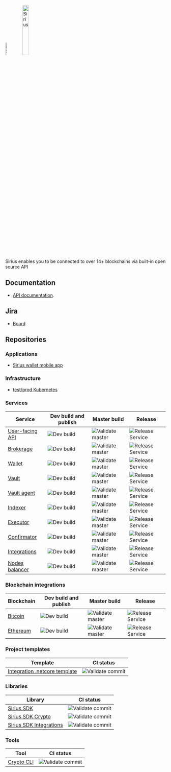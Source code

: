 <img src="https://swisschain.io/images/swisschain-logo.svg" alt="Sirius" width="10%"/>
<img src="https://swisschain.io/images/sirius.svg" alt="Sirius" width="20%"/>

Sirius enables you to be connected to over 14+ blockchains via built-in open source API

## Documentation

- [API documentation](https://swisschainsirius.docs.apiary.io/#/introduction).

## Jira

- [Board](https://swisschain.atlassian.net/jira/software/projects/SIR/boards/6)

## Repositories

### Applications

- [Sirius wallet mobile app](https://github.com/swisschain/SiriusWalletApp)

### Infrastructure

- [test/prod Kubernetes](https://github.com/swisschain/sirius-kubernetes)

### Services

| Service | Dev build and publish | Master build | Release |
| ------------- |-----|-----|-----|
| [User-facing API](https://github.com/swisschain/Sirius.Api) | ![Dev build](https://github.com/swisschain/Sirius.Api/workflows/CI%20dev%20build/badge.svg) | ![Validate master](https://github.com/swisschain/Sirius.Api/workflows/Validate%20master/badge.svg) | ![Release Service](https://github.com/swisschain/Sirius.Api/workflows/Release%20Service/badge.svg) |
| [Brokerage](https://github.com/swisschain/Sirius.Brokerage) | ![Dev build](https://github.com/swisschain/Sirius.Brokerage/workflows/CI%20dev%20build/badge.svg) | ![Validate master](https://github.com/swisschain/Sirius.Brokerage/workflows/Validate%20master/badge.svg) | ![Release Service](https://github.com/swisschain/Sirius.Brokerage/workflows/Release%20Service/badge.svg) |
| [Wallet](https://github.com/swisschain/Sirius.Wallet) | ![Dev build](https://github.com/swisschain/Sirius.Wallet/workflows/CI%20dev%20build/badge.svg) | ![Validate master](https://github.com/swisschain/Sirius.Wallet/workflows/Validate%20master/badge.svg) | ![Release Service](https://github.com/swisschain/Sirius.Wallet/workflows/Release%20Service/badge.svg) |
| [Vault](https://github.com/swisschain/Sirius.Vault) | ![Dev build](https://github.com/swisschain/Sirius.Vault/workflows/CI%20dev%20build/badge.svg) | ![Validate master](https://github.com/swisschain/Sirius.Vault/workflows/Validate%20master/badge.svg) | ![Release Service](https://github.com/swisschain/Sirius.Vault/workflows/Release%20Service/badge.svg) |
| [Vault agent](https://github.com/swisschain/Sirius.VaultAgent) | ![Dev build](https://github.com/swisschain/Sirius.VaultAgent/workflows/CI%20dev%20build/badge.svg) | ![Validate master](https://github.com/swisschain/Sirius.VaultAgent/workflows/Validate%20master/badge.svg) | ![Release Service](https://github.com/swisschain/Sirius.VaultAgent/workflows/Release%20Service/badge.svg) |
| [Indexer](https://github.com/swisschain/Sirius.Indexer) | ![Dev build](https://github.com/swisschain/Sirius.Indexer/workflows/CI%20dev%20build/badge.svg) | ![Validate master](https://github.com/swisschain/Sirius.Indexer/workflows/Validate%20master/badge.svg) | ![Release Service](https://github.com/swisschain/Sirius.Indexer/workflows/Release%20Service/badge.svg) |
| [Executor](https://github.com/swisschain/Sirius.Executor) | ![Dev build](https://github.com/swisschain/Sirius.Executor/workflows/CI%20dev%20build/badge.svg) | ![Validate master](https://github.com/swisschain/Sirius.Executor/workflows/Validate%20master/badge.svg) | ![Release Service](https://github.com/swisschain/Sirius.Executor/workflows/Release%20Service/badge.svg) |
| [Confirmator](https://github.com/swisschain/Sirius.Confirmator) | ![Dev build](https://github.com/swisschain/Sirius.Confirmator/workflows/CI%20dev%20build/badge.svg) | ![Validate master](https://github.com/swisschain/Sirius.Confirmator/workflows/Validate%20master/badge.svg) | ![Release Service](https://github.com/swisschain/Sirius.Confirmator/workflows/Release%20Service/badge.svg) |
| [Integrations](https://github.com/swisschain/Sirius.Integrations) | ![Dev build](https://github.com/swisschain/Sirius.Integrations/workflows/CI%20dev%20build/badge.svg) | ![Validate master](https://github.com/swisschain/Sirius.Integrations/workflows/Validate%20master/badge.svg) | ![Release Service](https://github.com/swisschain/Sirius.Integrations/workflows/Release%20Service/badge.svg) |
| [Nodes balancer](https://github.com/swisschain/Sirius.NodesBalancer) | ![Dev build](https://github.com/swisschain/Sirius.NodesBalancer/workflows/CI%20dev%20build/badge.svg) | ![Validate master](https://github.com/swisschain/Sirius.NodesBalancer/workflows/Validate%20master/badge.svg) | ![Release Service](https://github.com/swisschain/Sirius.NodesBalancer/workflows/Release%20Service/badge.svg) |

### Blockchain integrations

| Blockchain | Dev build and publish | Master build | Release |
| ------------- |-----|-----|-----|
| [Bitcoin](https://github.com/swisschain/Sirius.Integrations.Bitcoin) | ![Dev build](https://github.com/swisschain/Sirius.Integrations.Bitcoin/workflows/CI%20dev%20build/badge.svg) | ![Validate master](https://github.com/swisschain/Sirius.Integrations.Bitcoin/workflows/Validate%20master/badge.svg) | ![Release Service](https://github.com/swisschain/Sirius.Integrations.Bitcoin/workflows/Release%20Service/badge.svg) |
| [Ethereum](https://github.com/swisschain/Sirius.Integrations.Ethereum) | ![Dev build](https://github.com/swisschain/Sirius.Integrations.Ethereum/workflows/CI%20dev%20build/badge.svg) | ![Validate master](https://github.com/swisschain/Sirius.Integrations.Ethereum/workflows/Validate%20master/badge.svg) | ![Release Service](https://github.com/swisschain/Sirius.Integrations.Ethereum/workflows/Release%20Service/badge.svg) |

### Project templates

| Template | CI status |
| ------------- |-----|
| [Integration .netcore template](https://github.com/swisschain/Sirius.Integrations.Template) | ![Validate commit](https://github.com/swisschain/Sirius.Integrations.Template/workflows/.NET%20Core/badge.svg) |

### Libraries

| Library | CI status |
| ------------- |-----|
| [Sirius SDK](https://github.com/swisschain/Sirius.Sdk) | ![Validate commit](https://github.com/swisschain/Sirius.Sdk/workflows/Validate%20commit/badge.svg) |
| [Sirius SDK Crypto](https://github.com/swisschain/Sirius.Sdk.Crypto) | ![Validate commit](https://github.com/swisschain/Sirius.Sdk.Crypto/workflows/Validate%20commit/badge.svg) |
| [Sirius SDK Integrations](https://github.com/swisschain/Sirius.Sdk.Integrations) | ![Validate commit](https://github.com/swisschain/Sirius.Sdk.Integrations/workflows/Validate%20commit/badge.svg) |

### Tools


| Tool | CI status |
| ------------- |-----|
| [Crypto CLI](https://github.com/swisschain/Sirius.Tools.Crypto) | ![Validate commit](https://github.com/swisschain/Sirius.Tools.Crypto/workflows/Validate%20commit/badge.svg) |

